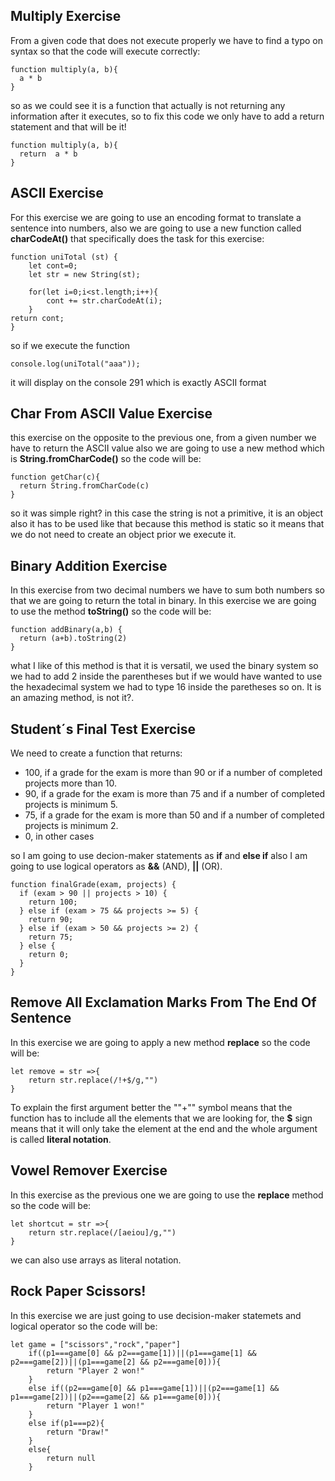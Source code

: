 ## Multiply Exercise

From a given code that does not execute properly we have to find a typo on syntax so that the code will execute correctly:
```
function multiply(a, b){
  a * b
}
```
so as we could see it is a function that actually is not returning any information after it executes, so to fix this code we only have to add a return statement and that will be it!
```
function multiply(a, b){
  return  a * b
}
```

## ASCII Exercise

For this exercise we are going to use an encoding format to translate a sentence into numbers, also we are going to use a new function called **charCodeAt()** that specifically does the task for this exercise:
```
function uniTotal (st) {
    let cont=0;
    let str = new String(st);

    for(let i=0;i<st.length;i++){
        cont += str.charCodeAt(i);
    }
return cont;
}
``` 
so if we execute the function
```
console.log(uniTotal("aaa"));
```
it will display on the console 291 which is exactly ASCII format

## Char From ASCII Value Exercise

this exercise on the opposite to the previous one, from a given number we have to return the ASCII value also we are going to use a new method which is **String.fromCharCode()** so the code will be:

```
function getChar(c){
  return String.fromCharCode(c)
}
```
so it was simple right? in this case the string is not a primitive, it is an object also it has to be used like that because this method is static so it means that we do not need to create an object prior we execute it.

## Binary Addition Exercise

In this exercise from two decimal numbers we have to sum both numbers so that we are going to return the total in binary. In this exercise we are going to use the method **toString()** so the code will be:

```
function addBinary(a,b) {
  return (a+b).toString(2)
}
```
what I like of this method is that it is versatil, we used the binary system so we had to add 2 inside the parentheses but if we would have wanted to use the hexadecimal system we had to type 16 inside the paretheses so on. It is an amazing method, is not it?.

## Student´s Final Test Exercise

We need to create a function that returns:

- 100, if a grade for the exam is more than 90 or if a number of completed projects more than 10.
- 90, if a grade for the exam is more than 75 and if a number of completed projects is minimum 5.
- 75, if a grade for the exam is more than 50 and if a number of completed projects is minimum 2.
- 0, in other cases

so I am going to use decion-maker statements as **if** and **else if** also I am going to use logical operators as **&&** (AND), **||** (OR).

```
function finalGrade(exam, projects) {
  if (exam > 90 || projects > 10) {
    return 100;
  } else if (exam > 75 && projects >= 5) {
    return 90;
  } else if (exam > 50 && projects >= 2) {
    return 75;
  } else {
    return 0;
  }
}
```
## Remove All Exclamation Marks From The End Of Sentence

In this exercise we are going to apply a new method **replace** so the code will be:

```
let remove = str =>{
    return str.replace(/!+$/g,"")
}
```
To explain the first argument better the ""+"" symbol means that the function has to include all the elements that we are looking for, the **$** sign means that it will only take the element at the end and the whole argument is called **literal notation**.

## Vowel Remover Exercise

In this exercise as the previous one we are going to use the **replace** method so the code will be:
```
let shortcut = str =>{
    return str.replace(/[aeiou]/g,"")
}
```
we can also use arrays as literal notation.

## Rock Paper Scissors!

In this exercise we are just going to use decision-maker statemets and logical operator so the code will be:
```
let game = ["scissors","rock","paper"]
    if((p1===game[0] && p2===game[1])||(p1===game[1] && p2===game[2])||(p1===game[2] && p2===game[0])){
        return "Player 2 won!"
    }
    else if((p2===game[0] && p1===game[1])||(p2===game[1] && p1===game[2])||(p2===game[2] && p1===game[0])){
        return "Player 1 won!"
    }
    else if(p1===p2){
        return "Draw!"
    }
    else{
        return null
    }
```
